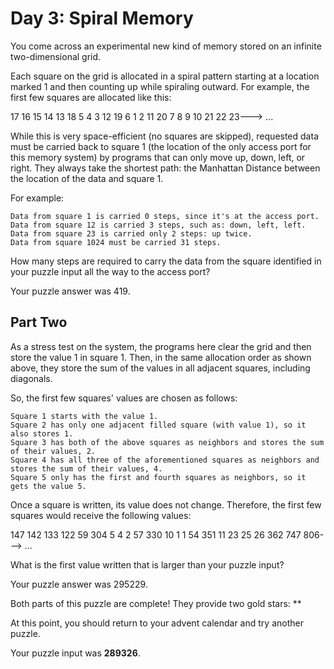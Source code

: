 # Day 3: Spiral Memory

You come across an experimental new kind of memory stored on an infinite two-dimensional grid.

Each square on the grid is allocated in a spiral pattern starting at a location marked 1 and then counting up while spiraling outward. For example, the first few squares are allocated like this:

17  16  15  14  13
18   5   4   3  12
19   6   1   2  11
20   7   8   9  10
21  22  23---> ...

While this is very space-efficient (no squares are skipped), requested data must be carried back to square 1 (the location of the only access port for this memory system) by programs that can only move up, down, left, or right. They always take the shortest path: the Manhattan Distance between the location of the data and square 1.

For example:

    Data from square 1 is carried 0 steps, since it's at the access port.
    Data from square 12 is carried 3 steps, such as: down, left, left.
    Data from square 23 is carried only 2 steps: up twice.
    Data from square 1024 must be carried 31 steps.

How many steps are required to carry the data from the square identified in your puzzle input all the way to the access port?

Your puzzle answer was 419.
## Part Two

As a stress test on the system, the programs here clear the grid and then store the value 1 in square 1. Then, in the same allocation order as shown above, they store the sum of the values in all adjacent squares, including diagonals.

So, the first few squares' values are chosen as follows:

    Square 1 starts with the value 1.
    Square 2 has only one adjacent filled square (with value 1), so it also stores 1.
    Square 3 has both of the above squares as neighbors and stores the sum of their values, 2.
    Square 4 has all three of the aforementioned squares as neighbors and stores the sum of their values, 4.
    Square 5 only has the first and fourth squares as neighbors, so it gets the value 5.

Once a square is written, its value does not change. Therefore, the first few squares would receive the following values:

147  142  133  122   59
304    5    4    2   57
330   10    1    1   54
351   11   23   25   26
362  747  806--->   ...

What is the first value written that is larger than your puzzle input?

Your puzzle answer was 295229.

Both parts of this puzzle are complete! They provide two gold stars: **

At this point, you should return to your advent calendar and try another puzzle.

Your puzzle input was **289326**.